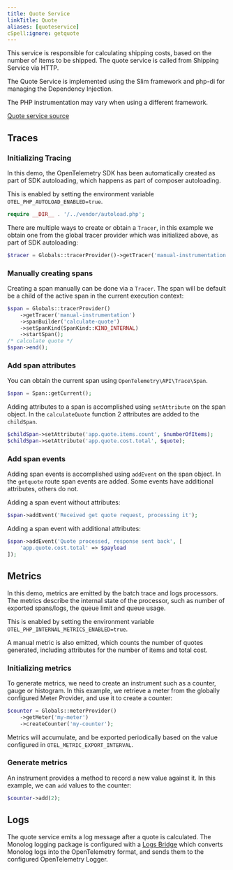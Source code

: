 ```yaml
---
title: Quote Service
linkTitle: Quote
aliases: [quoteservice]
cSpell:ignore: getquote
---
```


This service is responsible for calculating shipping costs, based on the number
of items to be shipped. The quote service is called from Shipping Service via
HTTP.

The Quote Service is implemented using the Slim framework and php-di for
managing the Dependency Injection.

The PHP instrumentation may vary when using a different framework.

[Quote service source](https://github.com/open-telemetry/opentelemetry-demo/blob/main/src/quoteservice/)

## Traces

### Initializing Tracing

In this demo, the OpenTelemetry SDK has been automatically created as part of
SDK autoloading, which happens as part of composer autoloading.

This is enabled by setting the environment variable
`OTEL_PHP_AUTOLOAD_ENABLED=true`.

```php
require __DIR__ . '/../vendor/autoload.php';
```

There are multiple ways to create or obtain a `Tracer`, in this example we
obtain one from the global tracer provider which was initialized above, as part
of SDK autoloading:

```php
$tracer = Globals::tracerProvider()->getTracer('manual-instrumentation');
```

### Manually creating spans

Creating a span manually can be done via a `Tracer`. The span will be default be
a child of the active span in the current execution context:

```php
$span = Globals::tracerProvider()
    ->getTracer('manual-instrumentation')
    ->spanBuilder('calculate-quote')
    ->setSpanKind(SpanKind::KIND_INTERNAL)
    ->startSpan();
/* calculate quote */
$span->end();
```

### Add span attributes

You can obtain the current span using `OpenTelemetry\API\Trace\Span`.

```php
$span = Span::getCurrent();
```

Adding attributes to a span is accomplished using `setAttribute` on the span
object. In the `calculateQuote` function 2 attributes are added to the
`childSpan`.

```php
$childSpan->setAttribute('app.quote.items.count', $numberOfItems);
$childSpan->setAttribute('app.quote.cost.total', $quote);
```

### Add span events

Adding span events is accomplished using `addEvent` on the span object. In the
`getquote` route span events are added. Some events have additional attributes,
others do not.

Adding a span event without attributes:

```php
$span->addEvent('Received get quote request, processing it');
```

Adding a span event with additional attributes:

```php
$span->addEvent('Quote processed, response sent back', [
    'app.quote.cost.total' => $payload
]);
```

## Metrics

In this demo, metrics are emitted by the batch trace and logs processors. The
metrics describe the internal state of the processor, such as number of exported
spans/logs, the queue limit and queue usage.

This is enabled by setting the environment variable
`OTEL_PHP_INTERNAL_METRICS_ENABLED=true`.

A manual metric is also emitted, which counts the number of quotes generated,
including attributes for the number of items and total cost.

### Initializing metrics

To generate metrics, we need to create an instrument such as a counter, gauge or
histogram. In this example, we retrieve a meter from the globally configured
Meter Provider, and use it to create a counter:

```php
$counter = Globals::meterProvider()
    ->getMeter('my-meter')
    ->createCounter('my-counter');
```

Metrics will accumulate, and be exported periodically based on the value
configured in `OTEL_METRIC_EXPORT_INTERVAL`.

### Generate metrics

An instrument provides a method to record a new value against it. In this
example, we can `add` values to the counter:

```php
$counter->add(2);
```

## Logs

The quote service emits a log message after a quote is calculated. The Monolog
logging package is configured with a
[Logs Bridge](docs/concepts/signals/logs/#log-appender--bridge) which converts
Monolog logs into the OpenTelemetry format, and sends them to the configured
OpenTelemetry Logger.
